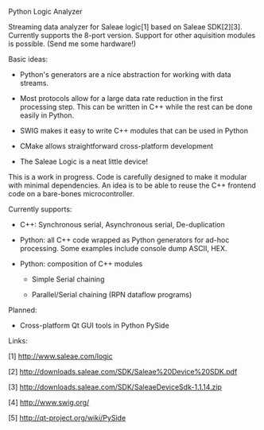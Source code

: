 Python Logic Analyzer

Streaming data analyzer for Saleae logic[1] based on Saleae SDK[2][3].
Currently supports the 8-port version.
Support for other aquisition modules is possible. (Send me some hardware!)

Basic ideas:

- Python's generators are a nice abstraction for working with data streams.

- Most protocols allow for a large data rate reduction in the first
  processing step.  This can be written in C++ while the rest can be
  done easily in Python.

- SWIG makes it easy to write C++ modules that can be used in Python

- CMake allows straightforward cross-platform development

- The Saleae Logic is a neat little device!


This is a work in progress.  Code is carefully designed to make it
modular with minimal dependencies.  An idea is to be able to reuse the
C++ frontend code on a bare-bones microcontroller.


Currently supports:

- C++: Synchronous serial, Asynchronous serial, De-duplication

- Python: all C++ code wrapped as Python generators for ad-hoc
  processing.  Some examples include console dump ASCII, HEX.

- Python: composition of C++ modules

    - Simple Serial chaining

    - Parallel/Serial chaining (RPN dataflow programs)




Planned:

- Cross-platform Qt GUI tools in Python PySide





Links:

[1] http://www.saleae.com/logic

[2] http://downloads.saleae.com/SDK/Saleae%20Device%20SDK.pdf

[3] http://downloads.saleae.com/SDK/SaleaeDeviceSdk-1.1.14.zip

[4] http://www.swig.org/

[5] http://qt-project.org/wiki/PySide

